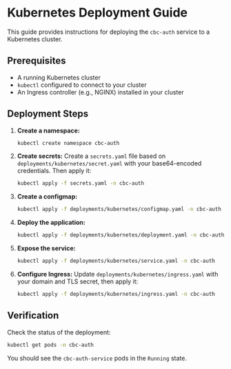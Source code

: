 # Kubernetes Deployment Guide

This guide provides instructions for deploying the `cbc-auth` service to a Kubernetes cluster.

## Prerequisites

- A running Kubernetes cluster
- `kubectl` configured to connect to your cluster
- An Ingress controller (e.g., NGINX) installed in your cluster

## Deployment Steps

1.  **Create a namespace:**
    ```sh
    kubectl create namespace cbc-auth
    ```

2.  **Create secrets:**
    Create a `secrets.yaml` file based on `deployments/kubernetes/secret.yaml` with your base64-encoded credentials. Then apply it:
    ```sh
    kubectl apply -f secrets.yaml -n cbc-auth
    ```

3.  **Create a configmap:**
    ```sh
    kubectl apply -f deployments/kubernetes/configmap.yaml -n cbc-auth
    ```

4.  **Deploy the application:**
    ```sh
    kubectl apply -f deployments/kubernetes/deployment.yaml -n cbc-auth
    ```

5.  **Expose the service:**
    ```sh
    kubectl apply -f deployments/kubernetes/service.yaml -n cbc-auth
    ```

6.  **Configure Ingress:**
    Update `deployments/kubernetes/ingress.yaml` with your domain and TLS secret, then apply it:
    ```sh
    kubectl apply -f deployments/kubernetes/ingress.yaml -n cbc-auth
    ```

## Verification

Check the status of the deployment:
```sh
kubectl get pods -n cbc-auth
```
You should see the `cbc-auth-service` pods in the `Running` state.

<!--Personal.AI order the ending-->